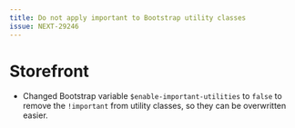 ```yaml
---
title: Do not apply important to Bootstrap utility classes
issue: NEXT-29246
---
```

# Storefront
* Changed Bootstrap variable `$enable-important-utilities` to `false` to remove the `!important` from utility classes, so they can be overwritten easier.
